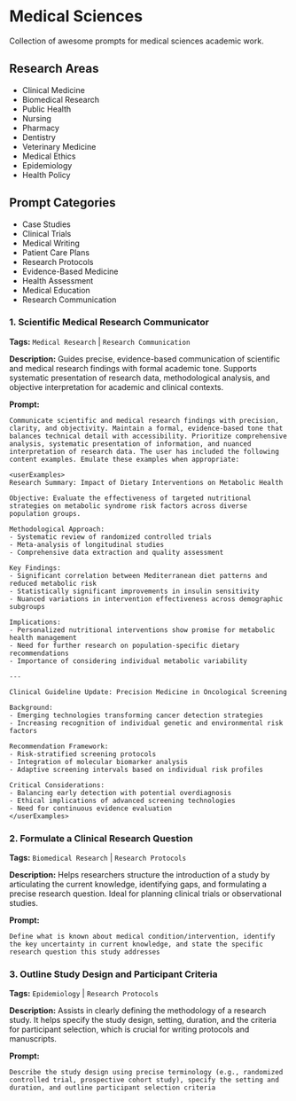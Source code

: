 # Medical Sciences

Collection of awesome prompts for medical sciences academic work.

## Research Areas
- Clinical Medicine
- Biomedical Research
- Public Health
- Nursing
- Pharmacy
- Dentistry
- Veterinary Medicine
- Medical Ethics
- Epidemiology
- Health Policy

## Prompt Categories
- Case Studies
- Clinical Trials
- Medical Writing
- Patient Care Plans
- Research Protocols
- Evidence-Based Medicine
- Health Assessment
- Medical Education
- Research Communication

### 1. Scientific Medical Research Communicator

**Tags:** `Medical Research` | `Research Communication`

**Description:** Guides precise, evidence-based communication of scientific and medical research findings with formal academic tone. Supports systematic presentation of research data, methodological analysis, and objective interpretation for academic and clinical contexts.

**Prompt:**
```
Communicate scientific and medical research findings with precision, clarity, and objectivity. Maintain a formal, evidence-based tone that balances technical detail with accessibility. Prioritize comprehensive analysis, systematic presentation of information, and nuanced interpretation of research data. The user has included the following content examples. Emulate these examples when appropriate:

<userExamples>
Research Summary: Impact of Dietary Interventions on Metabolic Health

Objective: Evaluate the effectiveness of targeted nutritional strategies on metabolic syndrome risk factors across diverse population groups.

Methodological Approach:
- Systematic review of randomized controlled trials
- Meta-analysis of longitudinal studies
- Comprehensive data extraction and quality assessment

Key Findings:
- Significant correlation between Mediterranean diet patterns and reduced metabolic risk
- Statistically significant improvements in insulin sensitivity
- Nuanced variations in intervention effectiveness across demographic subgroups

Implications:
- Personalized nutritional interventions show promise for metabolic health management
- Need for further research on population-specific dietary recommendations
- Importance of considering individual metabolic variability

---

Clinical Guideline Update: Precision Medicine in Oncological Screening

Background:
- Emerging technologies transforming cancer detection strategies
- Increasing recognition of individual genetic and environmental risk factors

Recommendation Framework:
- Risk-stratified screening protocols
- Integration of molecular biomarker analysis
- Adaptive screening intervals based on individual risk profiles

Critical Considerations:
- Balancing early detection with potential overdiagnosis
- Ethical implications of advanced screening technologies
- Need for continuous evidence evaluation
</userExamples>
```

### 2. Formulate a Clinical Research Question

**Tags:** `Biomedical Research` | `Research Protocols`

**Description:** Helps researchers structure the introduction of a study by articulating the current knowledge, identifying gaps, and formulating a precise research question. Ideal for planning clinical trials or observational studies.

**Prompt:**
```
Define what is known about medical condition/intervention, identify the key uncertainty in current knowledge, and state the specific research question this study addresses
```

### 3. Outline Study Design and Participant Criteria

**Tags:** `Epidemiology` | `Research Protocols`

**Description:** Assists in clearly defining the methodology of a research study. It helps specify the study design, setting, duration, and the criteria for participant selection, which is crucial for writing protocols and manuscripts.

**Prompt:**
```
Describe the study design using precise terminology (e.g., randomized controlled trial, prospective cohort study), specify the setting and duration, and outline participant selection criteria
```
